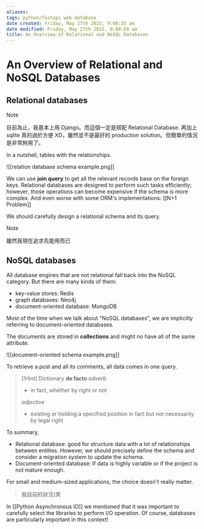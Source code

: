 ```yaml
---
aliases: 
tags: python/fastapi web database 
date created: Friday, May 27th 2022, 9:00:35 am
date modified: Friday, May 27th 2022, 9:00:50 am
title: An Overview of Relational and NoSQL Databases
---
```


# An Overview of Relational and NoSQL Databases

## Relational databases

> [!Note]
> 目前為止，我基本上用 Django。而這個一定是搭配 Relational Database.
> 再加上 sqlite 真的過於方便 XD，雖然並不是最好的 production solution。但簡單的情況是非常夠用了。

In a nutshell, tables with the relationships.

![[relation database schema example.png]]

We can use **join query** to get all the relevant records base on the foreign keys. Relational databases are designed to perform such tasks efficiently; however,  those operations can become expensive if the schema is more complex. And even worse with some ORM's implementations: [[N+1 Problem]]

We should carefully design a relational schema and its query.

> [!Note]
> 雖然我現在追求先能用而已

## NoSQL databases

All database engines that are not relational fall back into the NoSQL category. But there are many kinds of them:

- key-value stores: Redis
- graph databases: Neo4j
- document-oriented database: MongoDB

Most of the time when we talk about "NoSQL databases", we are implicitly referring to document-oriented databases.

The documents are stored in **collections** and might no have all of the same attribute.

![[document-oriented schema example.png]]

To retrieve a post and all its comments, all data comes in one query.

> [!Hint] Dictionary
> **de facto**
> _adverb_
> - in fact, whether by right or not
> 
> _adjective_
> - existing or holding a specified position in fact but not necessarily by legal right

To summary,

- Relational database: good for structure data with a lot of relationships between entities. However, we should precisely define the schema and consider a migration system to update the schema.
- Document-oriented database: If data is highly variable or if the project is not mature enough.

For small and medium-sized applications, the choice doesn't really matter.
> 我目前的狀況(笑

In [[Python Asynchronous IO]] we mentioned that it was important to carefully select the libraries to perform I/O operation. Of course, databases are particularly important in this context!